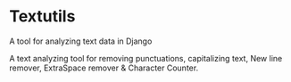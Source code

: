 # Textutils
A tool for analyzing text data in Django 

A text analyzing tool for removing punctuations, capitalizing text, New line remover, ExtraSpace remover & Character Counter. 
